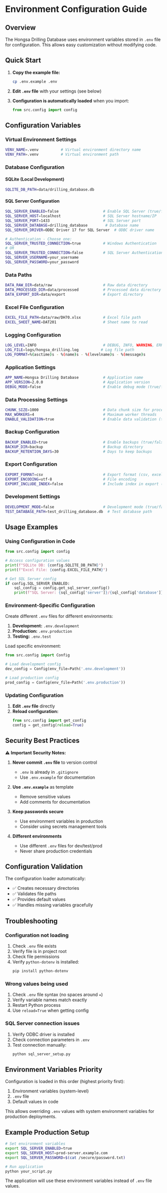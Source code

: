 # Environment Configuration Guide

## Overview

The Hongsa Drilling Database uses environment variables stored in `.env` file for configuration. This allows easy customization without modifying code.

## Quick Start

1. **Copy the example file:**
   ```bash
   cp .env.example .env
   ```

2. **Edit `.env` file** with your settings (see below)

3. **Configuration is automatically loaded** when you import:
   ```python
   from src.config import config
   ```

## Configuration Variables

### Virtual Environment Settings

```bash
VENV_NAME=.venv          # Virtual environment directory name
VENV_PATH=.venv          # Virtual environment path
```

### Database Configuration

#### SQLite (Local Development)
```bash
SQLITE_DB_PATH=data/drilling_database.db
```

#### SQL Server Configuration
```bash
SQL_SERVER_ENABLED=false                    # Enable SQL Server (true/false)
SQL_SERVER_HOST=localhost                   # SQL Server hostname/IP
SQL_SERVER_PORT=1433                        # SQL Server port
SQL_SERVER_DATABASE=drilling_database        # Database name
SQL_SERVER_DRIVER=ODBC Driver 17 for SQL Server  # ODBC driver name

# Authentication - Choose one:
SQL_SERVER_TRUSTED_CONNECTION=true          # Windows Authentication
# OR
SQL_SERVER_TRUSTED_CONNECTION=false         # SQL Server Authentication
SQL_SERVER_USERNAME=your_username
SQL_SERVER_PASSWORD=your_password
```

### Data Paths

```bash
DATA_RAW_DIR=data/raw                       # Raw data directory
DATA_PROCESSED_DIR=data/processed           # Processed data directory
DATA_EXPORT_DIR=data/export                 # Export directory
```

### Excel File Configuration

```bash
EXCEL_FILE_PATH=data/raw/DH70.xlsx          # Excel file path
EXCEL_SHEET_NAME=DAT201                     # Sheet name to read
```

### Logging Configuration

```bash
LOG_LEVEL=INFO                              # DEBUG, INFO, WARNING, ERROR
LOG_FILE=logs/hongsa_drilling.log          # Log file path
LOG_FORMAT=%(asctime)s - %(name)s - %(levelname)s - %(message)s
```

### Application Settings

```bash
APP_NAME=Hongsa Drilling Database           # Application name
APP_VERSION=2.0.0                           # Application version
DEBUG_MODE=false                            # Enable debug mode (true/false)
```

### Data Processing Settings

```bash
CHUNK_SIZE=1000                             # Data chunk size for processing
MAX_WORKERS=4                               # Maximum worker threads
ENABLE_VALIDATION=true                      # Enable data validation (true/false)
```

### Backup Configuration

```bash
BACKUP_ENABLED=true                         # Enable backups (true/false)
BACKUP_DIR=backup                           # Backup directory
BACKUP_RETENTION_DAYS=30                    # Days to keep backups
```

### Export Configuration

```bash
EXPORT_FORMAT=csv                           # Export format (csv, excel, json)
EXPORT_ENCODING=utf-8                       # File encoding
EXPORT_INCLUDE_INDEX=false                  # Include index in export (true/false)
```

### Development Settings

```bash
DEVELOPMENT_MODE=false                      # Development mode (true/false)
TEST_DATABASE_PATH=test_drilling_database.db  # Test database path
```

## Usage Examples

### Using Configuration in Code

```python
from src.config import config

# Access configuration values
print(f"SQLite DB: {config.SQLITE_DB_PATH}")
print(f"Excel File: {config.EXCEL_FILE_PATH}")

# Get SQL Server config
if config.SQL_SERVER_ENABLED:
    sql_config = config.get_sql_server_config()
    print(f"SQL Server: {sql_config['server']}/{sql_config['database']}")
```

### Environment-Specific Configuration

Create different `.env` files for different environments:

1. **Development:** `.env.development`
2. **Production:** `.env.production`
3. **Testing:** `.env.test`

Load specific environment:
```python
from src.config import Config

# Load development config
dev_config = Config(env_file=Path('.env.development'))

# Load production config
prod_config = Config(env_file=Path('.env.production'))
```

### Updating Configuration

1. **Edit `.env` file** directly
2. **Reload configuration:**
   ```python
   from src.config import get_config
   config = get_config(reload=True)
   ```

## Security Best Practices

⚠️ **Important Security Notes:**

1. **Never commit `.env` file** to version control
   - `.env` is already in `.gitignore`
   - Use `.env.example` for documentation

2. **Use `.env.example`** as template
   - Remove sensitive values
   - Add comments for documentation

3. **Keep passwords secure**
   - Use environment variables in production
   - Consider using secrets management tools

4. **Different environments**
   - Use different `.env` files for dev/test/prod
   - Never share production credentials

## Configuration Validation

The configuration loader automatically:
- ✅ Creates necessary directories
- ✅ Validates file paths
- ✅ Provides default values
- ✅ Handles missing variables gracefully

## Troubleshooting

### Configuration not loading

1. Check `.env` file exists
2. Verify file is in project root
3. Check file permissions
4. Verify `python-dotenv` is installed:
   ```bash
   pip install python-dotenv
   ```

### Wrong values being used

1. Check `.env` file syntax (no spaces around `=`)
2. Verify variable names match exactly
3. Restart Python process
4. Use `reload=True` when getting config

### SQL Server connection issues

1. Verify ODBC driver is installed
2. Check connection parameters in `.env`
3. Test connection manually:
   ```bash
   python sql_server_setup.py
   ```

## Environment Variables Priority

Configuration is loaded in this order (highest priority first):

1. Environment variables (system-level)
2. `.env` file
3. Default values in code

This allows overriding `.env` values with system environment variables for production deployments.

## Example Production Setup

```bash
# Set environment variables
export SQL_SERVER_ENABLED=true
export SQL_SERVER_HOST=prod-server.example.com
export SQL_SERVER_PASSWORD=$(cat /secure/password.txt)

# Run application
python your_script.py
```

The application will use these environment variables instead of `.env` file values.

